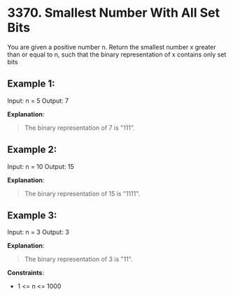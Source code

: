 # 3370. Smallest Number With All Set Bits

You are given a positive number n.
Return the smallest number x greater than or equal to n, such that the binary representation of x contains only set bits


## Example 1:
Input: n = 5
Output: 7

**Explanation**:
> The binary representation of 7 is "111".

## Example 2:
Input: n = 10
Output: 15

**Explanation**:
> The binary representation of 15 is "1111".

## Example 3:
Input: n = 3
Output: 3

**Explanation**:
> The binary representation of 3 is "11".


**Constraints**:
- 1 <= n <= 1000